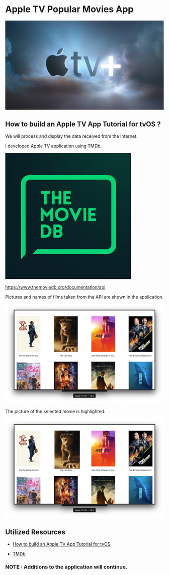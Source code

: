 # Apple TV Popular Movies App

![Screenshot](apple.jpg)

## How to build an Apple TV App Tutorial for tvOS ?

We will process and display the data received from the Internet.

I developed Apple TV application using TMDb.

![Screenshot](db.jpg)

https://www.themoviedb.org/documentation/api

Pictures and names of films taken from the API are shown in the application.

![Screenshot](main.png)

The picture of the selected movie is highlighted.

![Screenshot](focus.png)

## Utilized Resources

- [How to build an Apple TV App Tutorial for tvOS](https://www.youtube.com/watch?v=XmLdEcq-QNI)

- [TMDb](https://developers.themoviedb.org/3/movies/get-popular-movies)

### NOTE : Additions to the application will continue.




